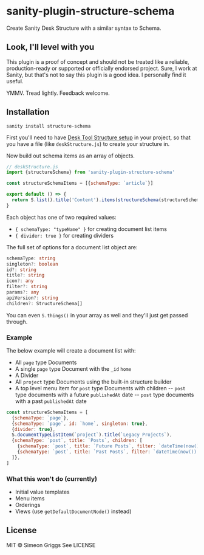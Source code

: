 # sanity-plugin-structure-schema

Create Sanity Desk Structure with a similar syntax to Schema.
## Look, I'll level with you

This plugin is a proof of concept and should not be treated like a reliable, production-ready or supported or officially endorsed project. Sure, I work at Sanity, but that's not to say this plugin is a good idea. I personally find it useful. 

YMMV. Tread lightly. Feedback welcome.

## Installation

```
sanity install structure-schema
```

First you'll need to have [Desk Tool Structure setup](https://www.sanity.io/docs/set-up-structure-builder-to-override-the-default-list-view) in your project, so that you have a file (like `deskStructure.js`) to create your structure in.

Now build out schema items as an array of objects.

```js
// deskStructure.js
import {structureSchema} from 'sanity-plugin-structure-schema'

const structureSchemaItems = [{schemaType: `article`}]

export default () => {
  return S.list().title('Content').items(structureSchema(structureSchemaItems))
}
```

Each object has one of two required values:

- `{ schemaType: "typeName" }` for creating document list items
- `{ divider: true }` for creating dividers

The full set of options for a document list object are:

```ts
schemaType: string
singleton?: boolean
id?: string
title?: string
icon?: any
filter?: string
params?: any
apiVersion?: string
children?: StructureSchema[]
```

You can even `S.things()` in your array as well and they'll just get passed through.

### Example

The below example will create a document list with:

- All `page` type Documents
- A single `page` type Document with the `_id` `home`
- A Divider
- All `project` type Documents using the built-in structure builder
- A top level menu item for `post` type Documents with children
  -- `post` type documents with a future `publishedAt` date
  -- `post` type documents with a past `publishedAt` date

```js
const structureSchemaItems = [
  {schemaType: `page`},
  {schemaType: `page`, id: `home`, singleton: true},
  {divider: true},
  S.documentTypeListItem(`project`).title(`Legacy Projects`),
  {schemaType: `post`, title: `Posts`, children: [
    {schemaType: `post`, title: `Future Posts`, filter: `dateTime(now()) < dateTime(publishedAt)`}
    {schemaType: `post`, title: `Past Posts`, filter: `dateTime(now()) > dateTime(publishedAt)`}
  ]},
]
```

### What this won't do (currently)

- Initial value templates
- Menu items
- Orderings
- Views (use `getDefaultDocumentNode()` instead)

## License

MIT © Simeon Griggs
See LICENSE
